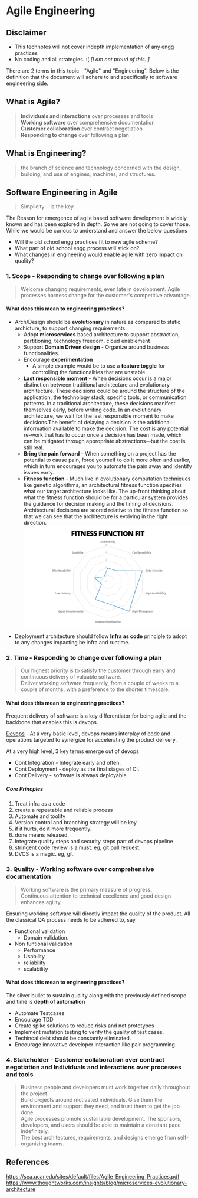 # Agile Engineering

## Disclaimer
* This technotes will not cover indepth implementation of any engg practices
* No coding and all strategies. :( *[I am not proud of this..]*

There are 2 terms in this topic - "Agile" and "Engineering". Below is the definition that the document will adhere to and specifically to software engineering side.

## What is Agile?

> **Individuals and interactions** over processes and tools <br>
> **Working software** over comprehensive documentation <br>
> **Customer collaboration** over contract negotiation <br>
> **Responding to change** over following a plan <br>

## What is Engineering?
> the branch of science and technology concerned with the design, building, and use of engines, machines, and structures.



## Software Engineering in Agile
> Simplicity-- is the key.<br>

The Reason for emergence of agile based software development is widely known and has been explored in depth. So we are not going to cover those. While we would be curious to understand and answer the below questions
* Will the old school engg practices fit to new agile scheme?
* What part of old school engg process will stick on?
* What changes in engineering would enable agile with zero impact on quality?

### 1. Scope  - **Responding to change** over following a plan
> Welcome changing requirements, even late in
development. Agile processes harness change for
the customer's competitive advantage. <br>

#### What does this mean to engineering practices? 
* Arch/Design should be **evolutionary** in nature as compared to static archicture, to support changing requirements.
    *  Adopt **microservices** based architecture to support abstraction, partitioning, technology freedom, cloud enablement
    * Support **Domain Driven design** - Organize around business functionalities.
    * Encourage **experimentation**
        * A simple example would be to use a **feature toggle** for controlling the functionalities that are unstable
    * **Last responsible moment** - When decisions occur is a major distinction between traditional architecture and evolutionary architecture. These decisions could be around the structure of the application, the technology stack, specific tools, or communication patterns. In a traditional architecture, these decisions manifest themselves early, before writing code. In an evolutionary architecture, we wait for the last responsible moment to make decisions.The benefit of delaying a decision is the additional information available to make the decision. The cost is any potential re-work that has to occur once a decision has been made, which can be mitigated through appropriate abstractions—but the cost is still real. 
    * **Bring the pain forward** - When something on a project has the potential to cause pain, force yourself to do it more often and earlier, which in turn encourages you to automate the pain away and identify issues early. 
    * **Fitness function** - Much like in evolutionary computation techniques like genetic algorithms, an architectural fitness function specifies what our target architecture looks like. The up-front thinking about what the fitness function should be for a particular system provides the guidance for decision making and the timing of decisions. Architectural decisions are scored relative to the fitness function so that we can see that the architecture is evolving in the right direction. 
![alt text][logo1]

[logo1]: fitness.png ""

* Deployment architecture should follow **Infra as code** principle to adopt to any changes impacting he infra and runtime.

### 2. Time - **Responding to change** over following a plan
> Our highest priority is to satisfy the customer
through early and continuous delivery
of valuable software.<br>
> Deliver working software frequently, from a
couple of weeks to a couple of months, with a
preference to the shorter timescale.<br>

#### What does this mean to engineering practices? 
Frequent delivery of software is a key differentiator for being agile and the backbone that enables this is devops.

[Devops](https://github.com/gearuprepo/technotes/blob/master/IT/Engg%20Process/devops/devops.md) - At a very basic level, devops means interplay of code and operations targeted to synergize for accelerating the product delivery.

At a very high level, 3 key terms emerge out of devops
* Cont Integration - Integrate early and often.
* Cont Deployment - deploy as the final stages of CI.
* Cont Delivery - software is always deployable.

##### Core Princples
1. Treat infra as a code
2. create a repeatable and reliable process
3. Automate and toolify
4. Version control and branching strategy will be key.
5. if it hurts, do it more frequently.
6. done means released.
7. Integrate quality steps and security steps part of devops pipeline
8. stringent code review is a must. eg, git pull request.
9. DVCS is a magic. eg, git.


### 3. Quality - **Working software** over comprehensive documentation
> Working software is the primary measure of progress.<br>
> Continuous attention to technical excellence
and good design enhances agility.<br>

Ensuring working software will directly impact the quality of the product. All the classical QA process needs to be adhered to, say
* Functional validation
    * Domain validation.
* Non funtional validation
    * Performance
    * Usability
    * reliability
    * scalability


#### What does this mean to engineering practices? 

The silver bullet to sustain quality along with the previously defined scope and time is **depth of automation**

* Automate Testcases
* Encourage TDD
* Create spike solutions to reduce risks and not prototypes
* Implement mutation testing to verify the quality of test cases.
* Techincal debt should be constantly eliminated.
* Encourage innovative developer interaction like  pair programming




### 4. Stakeholder - **Customer collaboration** over contract negotiation and **Individuals and interactions** over processes and tools
> Business people and developers must work
together daily throughout the project.<br>
> Build projects around motivated individuals.
Give them the environment and support they need,
and trust them to get the job done.<br>
> Agile processes promote sustainable development.
The sponsors, developers, and users should be able
to maintain a constant pace indefinitely.<br>
> The best architectures, requirements, and designs
emerge from self-organizing teams.<br>







## References
https://sea.ucar.edu/sites/default/files/Agile_Engineering_Practices.pdf <br>
https://www.thoughtworks.com/insights/blog/microservices-evolutionary-architecture<br>